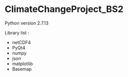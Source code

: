 # ClimateChangeProject_BS2

Python version 2.7.13

Library list :
  - netCDF4
  - PyQt4
  - numpy
  - json
  - matplotlib
  - Basemap
